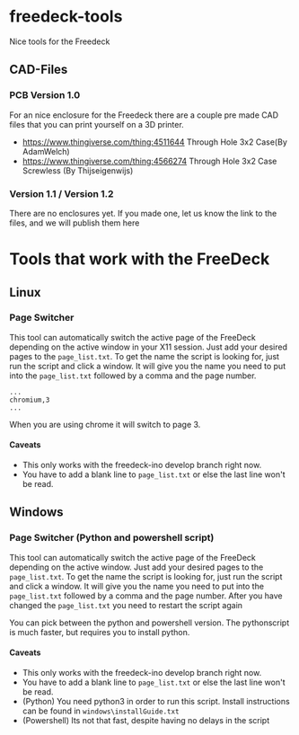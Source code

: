 # freedeck-tools
Nice tools for the Freedeck

## CAD-Files 
### PCB Version 1.0
For an nice enclosure for the Freedeck there are a couple pre made CAD files that you can print yourself on a 3D printer.
- https://www.thingiverse.com/thing:4511644 Through Hole 3x2 Case(By AdamWelch)
- https://www.thingiverse.com/thing:4566274 Through Hole 3x2 Case Screwless (By Thijseigenwijs)

### Version 1.1 / Version 1.2
There are no enclosures yet. If you made one, let us know the link to the files, and we will publish them here


# Tools that work with the FreeDeck

## Linux

### Page Switcher

This tool can automatically switch the active page of the FreeDeck depending on the active window in your X11 session.
Just add your desired pages to the `page_list.txt`. To get the name the script is looking for, just run the script and click a window. It will give you the name you need to put into the `page_list.txt` followed by a comma and the page number.

```
...
chromium,3
...
```
When you are using chrome it will switch to page 3.

#### Caveats
- This only works with the freedeck-ino develop branch right now.
- You have to add a blank line to `page_list.txt` or else the last line won't be read.

## Windows

### Page Switcher (Python and powershell script)

This tool can automatically switch the active page of the FreeDeck depending on the active window. Just add your desired pages to the `page_list.txt`. To get the name the script is looking for, just run the script and click a window. It will give you the name you need to put into the `page_list.txt` followed by a comma and the page number. After you have changed the `page_list.txt` you need to restart the script again

You can pick between the python and powershell version. The pythonscript is much faster, but requires you to install python.


#### Caveats
- This only works with the freedeck-ino develop branch right now.
- You have to add a blank line to `page_list.txt` or else the last line won't be read.
- (Python) You need python3 in order to run this script. Install instructions can be found in `windows\installGuide.txt`
- (Powershell) Its not that fast, despite having no delays in the script